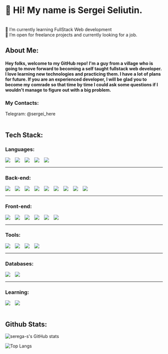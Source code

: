 <h1>
     🤘 Hi! My name is Sergei Seliutin.
  </h1>
<br/>
🌱 I’m currently learning FullStack Web development
<br />
👯 I’m open for freelance projects and currently looking for a job.

<br/>
<h2>About Me:</h2>
<h4>
Hey folks, welcome to my GitHub repo! I'm a guy from a village who is going to move forward to becoming a self taught fullstack web developer. I love learning new technologies and practicing them. I have a lot of plans for future. If you are an experienced developer, I will be glad you to become my comrade so that time by time I could ask some questions if I wouldn't manage to figure out with a big problem.
</h4>
<h3>My Contacts:</h3>
Telegram: @sergei_here

<br />
<br />
<h2>Tech Stack:</h2>

<h3>Languages:</h3>

<img align="left" style="margin-right:15px" src="https://img.shields.io/badge/-Python-090909?style=for-the-badge&logo=python">
<img align="left" style="margin-right:15px" src="https://img.shields.io/badge/-JavaScript-090909?style=for-the-badge&logo=javascript">
<img align="left" style="margin-right:15px" src="https://img.shields.io/badge/-Html-090909?style=for-the-badge&logo=html5">
<img align="left" style="margin-right:15px" src="https://img.shields.io/badge/-Css3-090909?style=for-the-badge&logo=css3">
<img align="left" style="margin-right:15px" src="https://img.shields.io/badge/-Sass-090909?style=for-the-badge&logo=sass">

<br/>
<hr/>

<!-- ###Tools: -->

<h3>Back-end:</h3>
<img align="left" style="margin-right:15px" src="https://img.shields.io/badge/-Django-090909?style=for-the-badge&logo=Django">
<img align="left" style="margin-right:15px" src="https://img.shields.io/badge/-DRF-090909?style=for-the-badge&logo=Django%20Rest%20Framework">
<img align="left" style="margin-right:15px" src="https://img.shields.io/badge/-Celery-090909?style=for-the-badge&logo=Celery">
<img align="left" style="margin-right:15px" src="https://img.shields.io/badge/-FastAPI-090909?style=for-the-badge&logo=FastAPI">
<img align="left" style="margin-right:15px" src="https://img.shields.io/badge/-Express-090909?style=for-the-badge&logo=Express">
<img align="left" style="margin-right:15px" src="https://img.shields.io/badge/-NestJS-090909?style=for-the-badge&logo=NestJS">
<img align="left" style="margin-right:15px" src="https://img.shields.io/badge/-Nodejs-090909?style=for-the-badge&logo=node.js">
<img align="left" style="margin-right:15px" src="https://img.shields.io/badge/-SqlAlchemy-090909?style=for-the-badge&logo=SqlAlchemy">
<img align="left" style="margin-right:15px" src="https://img.shields.io/badge/-Docker-090909?style=for-the-badge&logo=Docker">

<br />
<hr />

<h3>Front-end:</h3>
<img align="left" style="margin-right:15px" src="https://img.shields.io/badge/-React-090909?style=for-the-badge&logo=react">
<img align="left" style="margin-right:15px" src="https://img.shields.io/badge/-Vue-090909?style=for-the-badge&logo=Vue">
<img align="left" style="margin-right:15px" src="https://img.shields.io/badge/-TailwindCSS-090909?style=for-the-badge&logo=TailwindCSS">
<img align="left" style="margin-right:15px" src="https://img.shields.io/badge/-Bulma-090909?style=for-the-badge&logo=Bulma">
<img align="left" style="margin-right:15px" src="https://img.shields.io/badge/-Bootstrap-090909?style=for-the-badge&logo=Bootstrap">
<img align="left" style="margin-right:15px" src="https://img.shields.io/badge/-TypeScript-090909?style=for-the-badge&logo=TypeScript">


<br />
<hr />

<h3>Tools:</h3>
<img align="left" style="margin-right:15px" src="https://img.shields.io/badge/-Intellij Idea-090909?style=for-the-badge&logo=intellijidea">
<img align="left" style="margin-right:15px" src="https://img.shields.io/badge/-Visual Studio Code-090909?style=for-the-badge&logo=visual%20studio%20code">
<img align="left" style="margin-right:15px" src="https://img.shields.io/badge/-git-090909?style=for-the-badge&logo=git">
<img align="left" style="margin-right:15px" src="https://img.shields.io/badge/-github-090909?style=for-the-badge&logo=github">

<br />
<hr />

<h3>Databases:</h3>
<img align="left" style="margin-right:15px" src="https://img.shields.io/badge/-Postgresql-090909?style=for-the-badge&logo=postgresql">
<img align="left" style="margin-right:15px" src="https://img.shields.io/badge/-Redis-090909?style=for-the-badge&logo=redis">

<br />
<hr>

<h3>Learning: </h3>
<img align="left" style="margin-right:15px" src="https://img.shields.io/badge/-TypeScript-090909?style=for-the-badge&logo=TypeScript">
<img align="left" style="margin-right:15px" src="https://img.shields.io/badge/-Kali-090909?style=for-the-badge&logo=Kali">

<br/>
<br/>
<h2>Github Stats:</h2>

![serega-s's GitHub stats](https://github-readme-stats.vercel.app/api?username=serega%2Ds&theme=tokyonight&show_icons=true&include_all_commits=true&count_private=true&show_owner=true)

![Top Langs](https://github-readme-stats.vercel.app/api/top-langs/?username=serega%2Ds&layout=compact&theme=radical&langs_count=10)
